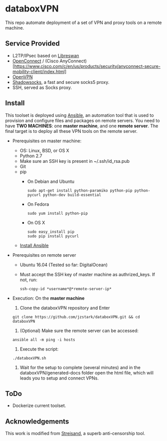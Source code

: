# databoxVPN

This repo automate deployment of a set of VPN and proxy tools on a remote machine.

## Service Provided

* L2TP/IPsec based on [Libreswan](https://libreswan.org/)
* [OpenConnect](http://www.infradead.org/ocserv/index.html) / (Cisco AnyConnect)[https://www.cisco.com/c/en/us/products/security/anyconnect-secure-mobility-client/index.html]
* [OpenVPN](https://openvpn.net/)
* [Shadowsocks](https://shadowsocks.org/en/index.html), a fast and secure socks5 proxy.
* SSH, served as Socks proxy.

## Install

This toolset is deployed using [Ansible](https://www.ansible.com/), an automation tool that is used to provision and configure files and packages on remote servers. You need to have **TWO MACHINES**: one **master machine**, and one **remote server**. The final target is to deploy all these VPN tools on the remote server.

- Prerequisites on master machine:
  * OS: Linux, BSD, or OS X
  * Python 2.7
  * Make sure an SSH key is present in ~/.ssh/id_rsa.pub
  * Git
  * pip
    * On Debian and Ubuntu

      `sudo apt-get install python-paramiko python-pip python-pycurl python-dev build-essential`
    * On Fedora

      `sudo yum install python-pip`
    * On OS X

      ```
      sudo easy_install pip
      sudo pip install pycurl
      ```
  * [Install Ansible](https://docs.ansible.com/ansible/intro_installation.html)

- Prerequisites on remote server
  * Ubuntu 16.04 (Tested so far: DigitalOcean)
  * Must accept the SSH key of master machine as authrized_keys. If not, run:

    `ssh-copy-id *username*@*remote-server-ip*`

- Execution:
  On the **master machine**
  1. Clone the databoxVPN repository and Enter

    `git clone https://github.com/jzstark/databoxVPN.git && cd databoxVPN`
  1. (Optional) Make sure the remote server can be accessed:

    `ansible all -m ping -i hosts`

  1. Execute the script:

    `./databoxVPN.sh`
  1. Wait for the setup to complete (several minutes) and in the databoxVPN/generated-docs folder open the html file, which will leads you to setup and connect VPNs.  

## ToDo

* Dockerize current toolset.

## Acknowledgements

This work is modified from [Streisand](https://github.com/jlund/streisand), a superb anti-censorship tool.
